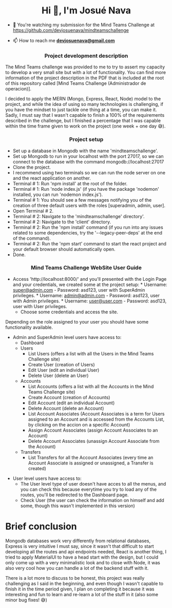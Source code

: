 <h1 align="center">Hi 👋, I'm Josué Nava</h1>

- 🔭 You're watching my submission for the Mind Teams Challenge at https://github.com/devjosuenava/mindteamschallenge

- 📫 How to reach me **devjosuenava@gmail.com**

<h3 align="center">Project development description</h3>

The Mind Teams challenge was provided to me to try to assert my capacity to develop a very small site but with a lot of functionality.
You can find more information of the project description in the PDF that is included at the root of this repository called [Mind Teams Challenge (Administrador de operacion)].

I decided to apply the MERN (Mongo, Express, React, Node) model to the project, and while the idea of using so many technologies is challenging, if you have the mindset to just tackle one thing at a time, you can make it.
Sadly, I must say that I wasn't capable to finish a 100% of the requirements described in the challenge, but I finished a percentage that I was capable within the time frame given to work on the project (one week + one day 😅).


<h3 align="center">Project setup</h3>

* Set up a database in Mongodb with the name 'mindteamschallenge'.
* Set up Mongodb to run in your localhost with the port 27017, so we can connect to the database with the command mongodb://localhost:27017
* Clone the project.
* I recommend using two terminals so we can run the node server on one and the react application on another.
* Terminal # 1: Run 'npm install' at the root of the folder.
* Terminal # 1: Run 'node index.js' (if you have the package 'nodemon' installed, you can run 'nodemon index.js').
* Terminal # 1: You should see a few messages notifying you of the creation of three default users with the roles [superadmin, admin, user].
* Open Terminal # 2.
* Terminal # 2: Navigate to the 'mindteamschallenge' directory'.
* Terminal # 2: Navigate to the 'client' directory.
* Terminal # 2: Run the 'npm install' command (if you run into any issues related to some dependencies, try the '--legacy-peer-deps' at the end of the command).
* Terminal # 2: Run the 'npm start' command to start the react project and your default browser should automatically open.
* Done.

<h3 align="center">Mind Teams Challenge WebSite User Guide</h3>

* Access 'http://localhost:8000/' and you'll presented with the Login Page and your credentials, we created some at the project setup:
        * Username: super@admin.com - Password: asd123, user with SuperAdmin privileges.
        * Username: admin@admin.com - Password: asd123, user with Admin privileges.
        * Username: user@user.com - Password: asd123, user with User privileges.
    * Choose some credentials and access the site.

Depending on the role assigned to your user you should have some functionality available.
- Admin and SuperAdmin level users have access to:
    * Dashboard
    * Users
        * List Users (offers a list with all the Users in the Mind Teams Challenge site)
        * Create User (creation of Users)
        * Edit User (edit an individual User)
        * Delete User (delete an User)
    * Accounts
        * List Accounts (offers a list with all the Accounts in the Mind Teams Challenge site)
        * Create Account (creation of Accounts)
        * Edit Account (edit an individual Account)
        * Delete Account (delete an Account)
        * List Account Associates (Account Associates is a term for Users assigned to an Account and is accessed from the Accounts List, by clicking on the accion on a specific Account)
        * Assign Account Associates (assign Account Associates to an Account)
        * Delete Account Associates (unassign Account Associate from the Account)
    * Transfers
        * List Transfers for all the Account Associates (every time an Account Associate is assigned or unassigned, a Transfer is created)

* User level users have access to:
    * The User level type of user doesn't have acces to all the menus, and you can check this because everytime you try to load any of the routes, you'll be redirected to the Dashboard page.
    * Check User (the user can check the information on himself and add some, though this wasn't implemented in this version)


<h1>Brief conclusion</h1>
Mongodb databases work very differently from relational databases, Express is very intuitive I must say, since it wasn't that difficult to start developing all the routes and api endpoints needed, React is another thing, I tried to apply MaterialUI to have a head start with the design, but I could only come up with a very minimalistic look and to close with Node, it was also very cool how you can handle a lot of the backend stuff with it.

There is a lot more to discuss to be honest, this project was really challenging as I said in the beginning, and even though I wasn't capable to finish it in the time period given, I plan on completing it because it was interesting and fun to learn and re-learn a lot of the stuff in it (also some minor bug fixes! 😅)